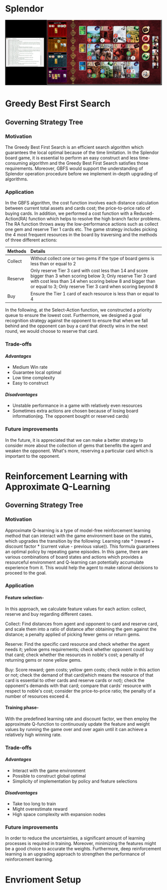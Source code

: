 # Splendor

<p align="center"> 
    <img src="img/splendor.jpg" alt="logo project 2" width="505">
 </p>

# Greedy Best First Search

## Governing Strategy Tree  

### Motivation  
The Greedy Best First Search is an efficient search algorithm which guarantees the local optimal because of the time limitation. In the Splendor board game, it is essential to perform an easy construct and less time-consuming algorithm and the Greedy Best First Search satisfies those requirements. Moreover, GBFS would support the understanding of Splendor operation procedure before we implement in-depth upgrading of algorithms.

### Application  
In the GBFS algorithm, the cost function involves each distance calculation between current total assets and cards cost; the price-to-price ratio of buying cards. In addition, we performed a cost function with a Reduced-Action(RA) function which helps to resolve the high branch factor problems. The RA function throws away the low-performance actions such as collect one gem and reserve Tier 1 cards etc. The game strategy includes picking the 4 most frequent resources in the board by traversing and the methods of three different actions:

| Methods | Details |
|-----------------|:-------------|
| Collect |Without collect one or two gems if the type of board gems is less than or equal to 2 |
| Reserve | Only reserve Tier 3 card with cost less than 14 and score bigger than 3 when scoring below 3; Only reserve Tier 3 card with cost less than 14  when scoring below 8 and bigger than or equal to 3; Only reserve Tier 3 card when scoring beyond 8  |
| Buy | Ensure the Tier 1 card of each resource is less than or equal to 4 |

In the following, at the Select-Action function, we constructed a priority queue to ensure the lowest cost. Furthermore, we designed a goal recognition strategy against the opponent to ensure that when we fall behind and the opponent can buy a card that directly wins in the next round, we would choose to reserve that card. 

### Trade-offs  
#### *Advantages*  
* Medium Win rate
* Guarantee local optimal
* Low time complexity
* Easy to construct

#### *Disadvantages*
* Unstable performance in a game with relatively even resources 
* Sometimes extra actions are chosen because of losing board information(eg. The opponent bought or reserved cards)

### Future improvements  
In the future, it is appreciated that we can make a better strategy to consider more about the collection of gems that benefits the agent and weaken the opponent. What's more, reserving a particular card which is important to the opponent.


# Reinforcement Learning with Approximate Q-Learning

## Governing Strategy Tree  

### Motivation  
Approximate Q-learning is a type of model-free reinforcement learning method that can interact with the game environment base on the states, which upgrades the transition by the following: Learning rate * (reward + discount factor * (current value - previous value)). This formula guarantees an optimal policy by repeating game episodes. In this game, there are various combinations of board states and actions which provides a resourceful environment and Q-learning can potentially accumulate experience from it. This would help the agent to make rational decisions to proceed to the goal.


### Application  
#### Feature selection-
In this approach, we calculate feature values for each action: collect, reserve and buy regarding different cases.

Collect: Find distances from agent and opponent to card and reserve card, and scale them into a ratio of distance after obtaining the gem against the distance; a penalty applied of picking fewer gems or return gems.

Reserve: Find the specific card resource and check whether the agent needs it; yellow gems requirements; check whether opponent could buy that card; check whether the resources in noble's cost; a penalty of returning gems or none yellow gems.

Buy: Score reward; gem costs; yellow gem costs; check noble in this action or not; check the demand of that card(which means the resource of that card is essential to other cards and reserve cards or not); check the opponent's demands with that card; compare that cards' resource with respect to noble's cost; consider the price-to-price ratio; the penalty of a number of resources exceed 4.

#### Training phase-
With the predefined learning rate and discount factor, we then employ the approximate Q-function to continuously update the feature and weight values by running the game over and over again until it can achieve a relatively high winning rate. 


### Trade-offs  
#### *Advantages*  
* Interact with the game environment
* Possible to construct global optimal
* Simplicity of implementation by policy and feature selections

#### *Disadvantages*
* Take too long to train
* Might overestimate reward
* High space complexity with expansion nodes

### Future improvements  
In order to reduce the uncertainties, a significant amount of learning processes is required in training. Moreover, minimizing the features might be a good choice to accurate the weights. Furthermore, deep reinforcement learning is an upgrading approach to strengthen the performance of reinforcement learning.


# Envrioment Setup




